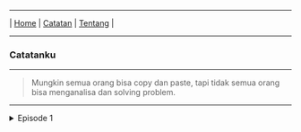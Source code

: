 * * *
| [Home](https://gand0r.my.id/) | [Catatan](https://gand0r.github.io/catatanku) | [Tentang](https://gand0r.github.io/) |
* * *

### Catatanku

* * *

> Mungkin semua orang bisa copy dan paste, tapi tidak semua orang bisa menganalisa dan solving problem.


* * *

<details><summary>Episode 1</summary>
<p>
   
   mengganti Dns dengan menggunakan wmic (sudah di coba di windows 7 sp1)
   ```
   - wmic nicconfig where (IPEnabled=TRUE) call SetDNSServerSearchOrder ()
   - wmic nicconfig where (IPEnabled=TRUE) call SetDNSServerSearchOrder ("8.8.8.8", "8.8.4.4")
   ```
   
</p>
</details>
